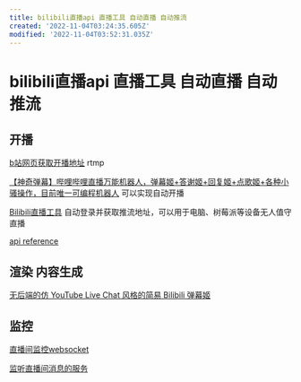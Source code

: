 ```yaml
---
title: bilibili直播api 直播工具 自动直播 自动推流
created: '2022-11-04T03:24:35.605Z'
modified: '2022-11-04T03:52:31.035Z'
---
```


# bilibili直播api 直播工具 自动直播 自动推流

## 开播

[b站网页获取开播地址](https://link.bilibili.com/p/center/index#/my-room/start-live) rtmp

[【神奇弹幕】哔哩哔哩直播万能机器人，弹幕姬+答谢姬+回复姬+点歌姬+各种小骚操作，目前唯一可编程机器人](https://github.com/iwxyi/Bilibili-MagicalDanmaku) 可以实现自动开播

[Bilibili直播工具](https://github.com/withsalt/BilibiliLiveTools) 自动登录并获取推流地址，可以用于电脑、树莓派等设备无人值守直播

[api reference](https://github.com/SocialSisterYi/bilibili-API-collect/blob/340646baf443db8f409d40495ce8fa363c52cbe5/live/manage.md)

## 渲染 内容生成

[无后端的仿 YouTube Live Chat 风格的简易 Bilibili 弹幕姬](https://github.com/Tsuk1ko/bilibili-live-chat)

## 监控

[直播间监控websocket](https://github.com/simon300000/bilibili-live-ws)

[监听直播间消息的服务](https://github.com/pandaGao/bilibili-live)

